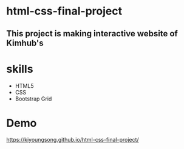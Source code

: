# html-css-final-project
## This project is making interactive website of Kimhub's

# skills
- HTML5
- CSS
- Bootstrap Grid

# Demo
https://kiyoungsong.github.io/html-css-final-project/
